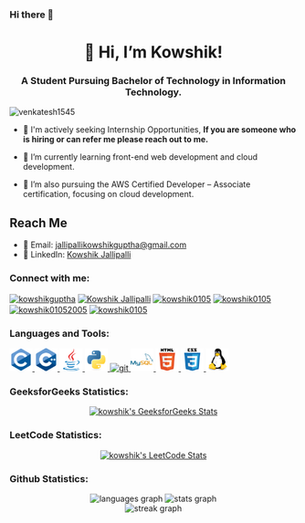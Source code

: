 ### Hi there 👋

<h1 align="center"> 👋 Hi, I’m Kowshik!</h1>
<h3 align="center">A Student Pursuing Bachelor of Technology in Information Technology.</h3>
<p align="left"> <img src="https://komarev.com/ghpvc/?username=kowshikjallipalli0105&label=Profile%20views&color=0e75b6&style=flat" alt="venkatesh1545" /> </p>


- 🔎 I'm actively seeking Internship Opportunities, **If you are someone who is hiring or can refer me please reach out to me.**

- 🌱 I’m currently learning front-end web development and cloud development.

- 🚀 I’m also pursuing the AWS Certified Developer – Associate certification, focusing on cloud development.

## Reach Me

- 📧 Email: [jallipallikowshikguptha@gmail.com](mailto:jallipallikowshikguptha@gmail.com.com)
- 💼 LinkedIn: [Kowshik Jallipalli](https://www.linkedin.com/in/kowshik-jallipalli)



<h3 align="left">Connect with me:</h3>

<p align="left">
  <a href="https://instagram.com/kowshikguptha" target="blank"><img align="center" src="https://raw.githubusercontent.com/rahuldkjain/github-profile-readme-generator/master/src/images/icons/Social/instagram.svg" alt="kowshikguptha" height="30" width="40" /></a>
<a href="https://www.linkedin.com/in/kowshik-jallipalli/" target="blank"><img align="center" src="https://raw.githubusercontent.com/rahuldkjain/github-profile-readme-generator/master/src/images/icons/Social/linked-in-alt.svg" alt="Kowshik Jallipalli" height="30" width="40" /></a>
<a href="https://auth.geeksforgeeks.org/user/kowshik0105" target="blank"><img align="center" src="https://raw.githubusercontent.com/rahuldkjain/github-profile-readme-generator/master/src/images/icons/Social/geeks-for-geeks.svg" alt="kowshik0105" height="30" width="40" /></a>
<a href="https://www.codechef.com/users/kowshik0105" target="blank"><img align="center" src="https://cdn.jsdelivr.net/npm/simple-icons@3.1.0/icons/codechef.svg" alt="kowshik0105" height="30" width="40" /></a>
<a href="https://www.hackerrank.com/kowshik01052005" target="blank"><img align="center" src="https://raw.githubusercontent.com/rahuldkjain/github-profile-readme-generator/master/src/images/icons/Social/hackerrank.svg" alt="kowshik01052005" height="30" width="40" /></a>
<a href="https://www.leetcode.com/kowshik015" target="blank"><img align="center" src="https://raw.githubusercontent.com/rahuldkjain/github-profile-readme-generator/master/src/images/icons/Social/leet-code.svg" alt="kowshik0105" height="30" width="40" /></a>

</p>

<h3 align="left">Languages and Tools:</h3>
<p align="left">
<!-- <p align="left"> <a href="https://www.gnu.org/software/bash/" target="_blank" rel="noreferrer"> <img src="https://www.vectorlogo.zone/logos/gnu_bash/gnu_bash-icon.svg" alt="bash" width="40" height="40"/> </a> -->
 <a href="https://www.cprogramming.com/" target="_blank" rel="noreferrer"> <img src="https://raw.githubusercontent.com/devicons/devicon/master/icons/c/c-original.svg" alt="c" width="40" height="40"/> </a>
<a href="https://www.w3schools.com/cpp/" target="_blank" rel="noreferrer"> <img src="https://raw.githubusercontent.com/devicons/devicon/master/icons/cplusplus/cplusplus-original.svg" alt="cplusplus" width="40" height="40"/>
<a href="https://www.w3schools.com/java/" target="_blank" rel="noreferrer"> <img src="https://raw.githubusercontent.com/devicons/devicon/master/icons/java/java-original.svg" alt="cplusplus" width="40" height="40"/>
</a>
<a href="https://www.python.org" target="_blank" rel="noreferrer"> <img src="https://raw.githubusercontent.com/devicons/devicon/master/icons/python/python-original.svg" alt="python" width="40" height="40"/> </a>
<a href="https://git-scm.com/" target="_blank" rel="noreferrer"> <img src="https://www.vectorlogo.zone/logos/git-scm/git-scm-icon.svg" alt="git" width="40" height="40"/> </a>
 <a href="https://www.mysql.com/" target="_blank" rel="noreferrer"> <img src="https://raw.githubusercontent.com/devicons/devicon/master/icons/mysql/mysql-original-wordmark.svg" alt="mysql" width="40" height="40"/> </a>
<a href="https://www.w3.org/html/" target="_blank" rel="noreferrer"> <img src="https://raw.githubusercontent.com/devicons/devicon/master/icons/html5/html5-original-wordmark.svg" alt="html5" width="40" height="40"/> </a>
<a href="https://www.w3schools.com/css/" target="_blank" rel="noreferrer"> <img src="https://raw.githubusercontent.com/devicons/devicon/master/icons/css3/css3-original-wordmark.svg" alt="css3" width="40" height="40"/> </a>
<a href="https://www.linux.org/" target="_blank" rel="noreferrer"> <img src="https://raw.githubusercontent.com/devicons/devicon/master/icons/linux/linux-original.svg" alt="linux" width="40" height="40"/> </a>

</p>

<!-- <details>
<summary> -->

<!-- </summary> -->

<div align="center">
  
<h3 align="left">GeeksforGeeks Statistics:</h3>
<a href="https://auth.geeksforgeeks.org/user/kowshik0105">
    <img src="https://geeks-for-geeks-stats-api.vercel.app/?userName=kowshik0105" alt="kowshik's GeeksforGeeks Stats">
</a>


<h3 align="left">LeetCode Statistics:</h3>
<a href="https://leetcode.com/kowshik0105/">
    <img src="https://leetcard.jacoblin.cool/kowshik0105?ext=contest" alt="kowshik's LeetCode Stats">
</a>

</div>

<h3 align="left">Github Statistics:</h3>
<div align="center">
  <img src="https://github-readme-stats.vercel.app/api/top-langs?username=kowshikjallipalli0105&locale=en&hide_title=false&layout=compact&card_width=320&langs_count=6&theme=dark&hide_border=false" height="150" alt="languages graph"  />
  <img src="https://github-readme-stats.vercel.app/api?username=kowshikjallipalli0105&hide_title=false&hide_rank=false&show_icons=true&include_all_commits=false&count_private=false&disable_animations=false&theme=dark&locale=en&hide_border=false" height="150" alt="stats graph"  />
</div>

<div align="center">
  <img src="https://streak-stats.demolab.com?user=kowshikjallipalli0105&locale=en&mode=daily&theme=dark&hide_border=false&border_radius=5&order=3" height="220" alt="streak graph"  />
</div>

<!-- </details> -->

<!-- <br clear="both">

<img src="https://raw.githubusercontent.com/kowshikjallipalli0105/kowshikjallipalli0105/output/snake.svg" alt="Snake animation" />
